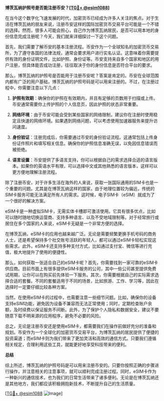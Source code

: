 **博茨瓦纳护照号是否能注册币安？[[TG💪+ @esim1088](https://t.me/s/esim1088)]**

在当今这个数字化飞速发展的时代，加密货币已经成为许多人关注的焦点。对于生活在博茨瓦纳的朋友来说，注册币安这样的国际加密货币交易平台可能是一个不错的选择。然而，很多人可能会担心，自己作为博茨瓦纳居民，是否可以用本地的身份信息完成注册呢？今天，我们就来详细探讨一下这个问题。

首先，我们需要了解币安的基本注册流程。币安作为一个全球知名的加密货币交易所，为了遵守各国的法律法规，通常会要求用户进行实名认证。这意味着你需要提供有效的身份证明文件，比如护照、身份证等。币安支持来自多个国家和地区的用户注册，但具体能否成功注册，往往取决于你的身份信息是否符合平台的要求。

那么，博茨瓦纳的护照号是否能用于注册币安呢？答案是肯定的。币安在全球范围内都有广泛的用户基础，博茨瓦纳的护照号码是可以用来注册的。不过，在注册过程中，你需要注意以下几点：

1. **护照有效期**：确保你的护照在有效期内，并且有足够的页数用于扫描或上传。币安通常需要你上传护照的个人信息页，因此护照的状态非常重要。

2. **网络环境**：由于币安可能会受到某些国家的网络限制，建议你在注册时使用稳定且快速的网络环境。如果遇到网络问题，可以考虑使用加速器服务来提升访问速度。

3. **身份验证**：注册完成后，你需要通过币安的身份验证流程。这通常包括上传身份证件照片和填写相关信息。确保你的护照信息准确无误，以免因信息错误而被拒绝。

4. **语言设置**：币安提供了多语言支持，你可以根据自己的需求选择合适的语言版本。如果你的英语水平有限，可以选择中文或其他熟悉的语言版本，这样可以更方便地理解注册流程。

除了注册币安，对于许多生活在海外的人来说，获取一张国际通用的SIM卡也是一个重要的问题。尤其是在博茨瓦纳这样的国家，由于地理位置较为偏远，传统的SIM卡服务可能无法满足所有人的需求。这时候，电子SIM卡（eSIM）就成为了一个很好的解决方案。

eSIM卡是一种虚拟SIM卡，无需实体卡槽即可激活使用。它具有很多优点，比如可以随时随地切换运营商、支持多种语言、以及不受地域限制等。对于经常旅行或居住在多个国家的人来说，eSIM卡无疑是一个非常方便的选择。

在博茨瓦纳，eSIM卡的应用也越来越广泛。无论是需要频繁更换手机号码的商务人士，还是希望保持多个社交账号活跃的年轻人，都可以通过eSIM卡轻松实现这些需求。此外，eSIM卡还支持多种支付方式，比如通过支付宝、微信等进行充值，极大地提升了使用的便捷性。

那么，如何获取一张适合自己的eSIM卡呢？首先，你需要找到一家可靠的eSIM卡供应商。目前市面上有很多提供eSIM卡服务的公司，其中一些公司甚至提供免费试用期，让你可以在购买前先体验一下服务。其次，你需要根据自己的实际需求选择合适的套餐。不同的套餐适用于不同的场景，比如旅游、工作、学习等，因此在选择时一定要仔细比较各种方案。

当然，在使用eSIM卡的过程中，也需要注意一些细节问题。比如，确保你的设备支持eSIM功能，避免因为设备不兼容而无法正常使用；同时，定期检查账户余额，及时续费以保证服务不间断。此外，为了保护个人隐私和数据安全，建议不要随意下载不明来源的应用程序，避免不必要的风险。

总之，无论是注册币安还是使用eSIM卡，都需要我们在操作前做好充分的准备和规划。币安作为一个全球化的加密货币交易平台，为博茨瓦纳的居民提供了便捷的投资渠道；而eSIM卡则为我们带来了更加灵活和高效的通信方式。只要我们遵循相关规定，合理利用这些工具，就能更好地享受科技带来的便利。

**总结**

综上所述，博茨瓦纳的护照号码是可以用来注册币安的。只要你按照正确的步骤进行操作，并注意相关的注意事项，就可以顺利完成注册过程。同时，eSIM卡作为一种新兴的通信技术，也为我们的日常生活带来了诸多便利。无论是在博茨瓦纳还是其他地方，我们都应该积极拥抱新技术，不断提升自己的生活质量。

[[TG💪+ @esim1088](https://t.me/s/esim1088) ![Image](https://i.postimg.cc/4NQfJmqS/Snipaste-2025-05-13-00-14-12.png)]